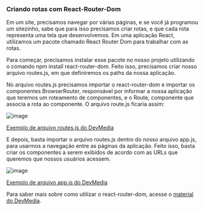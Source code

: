 ### Criando rotas com React-Router-Dom

Em um site, precisamos navegar por várias páginas, e se você já programou um sitezinho, sabe que para isso precisamos criar rotas, e que cada rota representa uma tela que desenvolvemos. Em uma aplicação React, utilizamos um pacote chamado React Router Dom para trabalhar com as rotas.

Para começar, precisamos instalar esse pacote no nosso projeto utilizando o comando npm install react-router-dom. Feito isso, precisamos criar nosso arquivo routes.js, em que definiremos os paths da nossa aplicação.

No arquivo routes.js precisamos importar o react-router-dom e importar os componentes BrowserRouter, responsável por informar a nossa aplicação que teremos um roteamento de componentes, e o Route, componente que associa a rota ao componente.
O arquivo route.js ficaria assim:

![image](https://user-images.githubusercontent.com/65983895/148790391-cb3c7c35-a352-4c5e-855f-40b42fe9530e.png)

[Exemplo de arquivo routes.js do DevMedia](https://www.devmedia.com.br/react-js-criando-rotas-com-react-router-dom/42901)

E depois, basta importar o arquivo routes.js dentro do nosso arquivo app.js, para usarmos a navegação entre as páginas da aplicação. Feito isso, basta criar os componentes a serem exibidos de acordo com as URLs que queremos que nossos usuários acessem.

![image](https://user-images.githubusercontent.com/65983895/148790490-38501c82-8b6c-4431-86d7-326f2556f13b.png)

[Exemplo de arquivo app.js do DevMedia](https://www.devmedia.com.br/react-js-criando-rotas-com-react-router-dom/42901)

Para saber mais sobre como utilizar o react-router-dom, acesse o [material do DevMedia](https://www.devmedia.com.br/react-js-criando-rotas-com-react-router-dom/42901).
